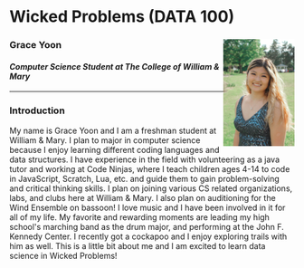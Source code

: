 # Wicked Problems (DATA 100)

### Grace Yoon <img align="right" src="GraceYoon.jpg" width="25%" height="25%">
#### *Computer Science Student at The College of William & Mary*
---

### Introduction
My name is Grace Yoon and I am a freshman student at William & Mary. I plan to major in computer science because I enjoy learning different coding languages and data structures. I have experience in the field with volunteering as a java tutor and working at Code Ninjas, where I teach children ages 4-14 to code in JavaScript, Scratch, Lua, etc. and guide them to gain problem-solving and critical thinking skills. I plan on joining various CS related organizations, labs, and clubs here at William & Mary. I also plan on auditioning for the Wind Ensemble on bassoon! I love music and I have been involved in it for all of my life. My favorite and rewarding moments
are leading my high school's marching band as the drum major, and performing at the John F. Kennedy Center. I recently got a cockapoo and I enjoy exploring trails with him as well. This is a little bit about me and I am excited to learn data science in Wicked Problems!
